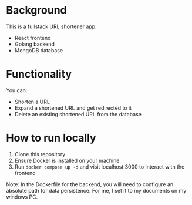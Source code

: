 # Background

This is a fullstack URL shortener app:

- React frontend
- Golang backend
- MongoDB database

# Functionality

You can:

- Shorten a URL
- Expand a shortened URL and get redirected to it
- Delete an existing shortened URL from the database

# How to run locally

1. Clone this repository
2. Ensure Docker is installed on your machine
3. Run `docker compose up -d` and visit localhost:3000 to interact with the frontend

Note: In the Dockerfile for the backend, you will need to configure an absolute path for data persistence. For me, I set it to my documents on my windows PC.

